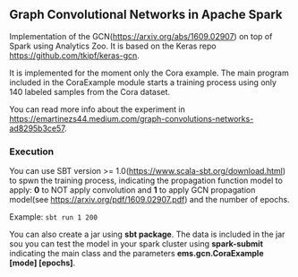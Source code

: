 ## Graph Convolutional Networks in Apache Spark

Implementation of the GCN(https://arxiv.org/abs/1609.02907) on top of Spark using Analytics Zoo. It is based on the Keras repo https://github.com/tkipf/keras-gcn.

It is implemented for the moment only the Cora example. The main program included in the CoraExample module starts a training process using only 140 labeled samples from the Cora dataset.

You can read more info about the experiment in https://emartinezs44.medium.com/graph-convolutions-networks-ad8295b3ce57.

### Execution

You can use SBT version >= 1.0(https://www.scala-sbt.org/download.html) to spwn the training process, indicating the propagation function model to apply: **0** to NOT apply convolution and **1** to apply GCN propagation model(see https://arxiv.org/pdf/1609.02907.pdf) and the number of epochs.

Example:
	```sbt run 1 200```

You can also create a jar using **sbt package**. The data is included in the jar sou you can test the model in your spark cluster using **spark-submit** indicating the main class and the parameters **ems.gcn.CoraExample [mode] [epochs]**.
